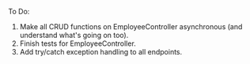 To Do:
1. Make all CRUD functions on EmployeeController asynchronous (and understand what's going on too).
2. Finish tests for EmployeeController.
3. Add try/catch exception handling to all endpoints.

